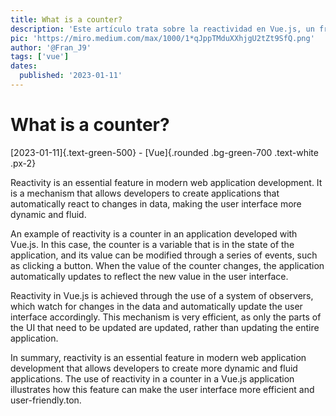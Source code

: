 ```yaml
---
title: What is a counter?
description: 'Este artículo trata sobre la reactividad en Vue.js, un framework de JavaScript para construir aplicaciones web interactivas. Se explica cómo funciona el sistema de reactividad basado en la observación de cambios en los datos.'
pic: 'https://miro.medium.com/max/1000/1*qJppTMduXXhjgU2tZt9SfQ.png'
author: '@Fran_J9'
tags: ['vue']
dates:
  published: '2023-01-11'
---
```


<Counter></Counter>

# What is a counter?

[2023-01-11]{.text-green-500} - [Vue]{.rounded .bg-green-700 .text-white .px-2}

Reactivity is an essential feature in modern web application development. It is a mechanism that allows developers to create applications that automatically react to changes in data, making the user interface more dynamic and fluid.

An example of reactivity is a counter in an application developed with Vue.js. In this case, the counter is a variable that is in the state of the application, and its value can be modified through a series of events, such as clicking a button. When the value of the counter changes, the application automatically updates to reflect the new value in the user interface.

Reactivity in Vue.js is achieved through the use of a system of observers, which watch for changes in the data and automatically update the user interface accordingly. This mechanism is very efficient, as only the parts of the UI that need to be updated are updated, rather than updating the entire application.

In summary, reactivity is an essential feature in modern web application development that allows developers to create more dynamic and fluid applications. The use of reactivity in a counter in a Vue.js application illustrates how this feature can make the user interface more efficient and user-friendly.ton.
